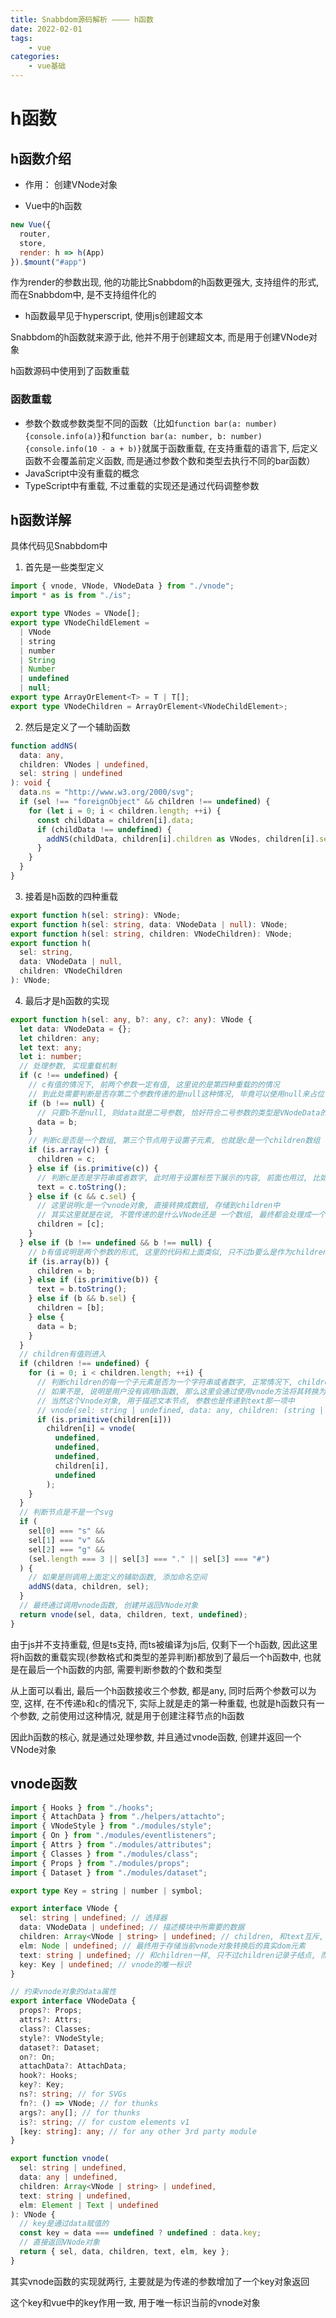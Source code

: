 ```yaml
---
title: Snabbdom源码解析 ———— h函数
date: 2022-02-01
tags:
    - vue
categories:
    - vue基础
---
```


# h函数

## h函数介绍

+ 作用： 创建VNode对象

+ Vue中的h函数

```js
new Vue({
  router,
  store,
  render: h => h(App)
}).$mount("#app")
```

作为render的参数出现, 他的功能比Snabbdom的h函数更强大, 支持组件的形式, 而在Snabbdom中, 是不支持组件化的

+ h函数最早见于hyperscript, 使用js创建超文本

Snabbdom的h函数就来源于此, 他并不用于创建超文本, 而是用于创建VNode对象

h函数源码中使用到了函数重载

### 函数重载

+ 参数个数或参数类型不同的函数（比如`function bar(a: number) {console.info(a)}`和`function bar(a: number, b: number) {console.info(10 - a + b)}`就属于函数重载, 在支持重载的语言下, 后定义函数不会覆盖前定义函数, 而是通过参数个数和类型去执行不同的bar函数）
+ JavaScript中没有重载的概念
+ TypeScript中有重载, 不过重载的实现还是通过代码调整参数

## h函数详解

具体代码见Snabbdom中

1. 首先是一些类型定义

```ts
import { vnode, VNode, VNodeData } from "./vnode";
import * as is from "./is";

export type VNodes = VNode[];
export type VNodeChildElement =
  | VNode
  | string
  | number
  | String
  | Number
  | undefined
  | null;
export type ArrayOrElement<T> = T | T[];
export type VNodeChildren = ArrayOrElement<VNodeChildElement>;
```

2. 然后是定义了一个辅助函数

```ts
function addNS(
  data: any,
  children: VNodes | undefined,
  sel: string | undefined
): void {
  data.ns = "http://www.w3.org/2000/svg";
  if (sel !== "foreignObject" && children !== undefined) {
    for (let i = 0; i < children.length; ++i) {
      const childData = children[i].data;
      if (childData !== undefined) {
        addNS(childData, children[i].children as VNodes, children[i].sel);
      }
    }
  }
}
```

3. 接着是h函数的四种重载

```ts
export function h(sel: string): VNode;
export function h(sel: string, data: VNodeData | null): VNode;
export function h(sel: string, children: VNodeChildren): VNode;
export function h(
  sel: string,
  data: VNodeData | null,
  children: VNodeChildren
): VNode;
```

4. 最后才是h函数的实现

```ts
export function h(sel: any, b?: any, c?: any): VNode {
  let data: VNodeData = {};
  let children: any;
  let text: any;
  let i: number;
  // 处理参数, 实现重载机制
  if (c !== undefined) {
    // c有值的情况下, 前两个参数一定有值, 这里说的是第四种重载的的情况
    // 到此处需要判断是否存第二个参数传递的是null这种情况, 毕竟可以使用null来占位
    if (b !== null) {
      // 只要b不是null, 则data就是二号参数, 恰好符合二号参数的类型是VNodeData的情况, 是模块中的数据
      data = b;
    }
    // 判断c是否是一个数组, 第三个节点用于设置子元素, 也就是c是一个children数组
    if (is.array(c)) {
      children = c;
    } else if (is.primitive(c)) {
      // 判断c是否是字符串或者数字, 此时用于设置标签下展示的内容, 前面也用过, 比如div下的内容xxxx, 这个xxxx就是c
      text = c.toString();
    } else if (c && c.sel) {
      // 这里说明c是一个vnode对象, 直接转换成数组, 存储到children中
      // 其实这里就是在说, 不管传递的是什么VNode还是 一个数组, 最终都会处理成一个数组的形式
      children = [c];
    }
  } else if (b !== undefined && b !== null) {
    // b有值说明是两个参数的形式, 这里的代码和上面类似, 只不过b要么是作为children要么是创建Vnode的data出现
    if (is.array(b)) {
      children = b;
    } else if (is.primitive(b)) {
      text = b.toString();
    } else if (b && b.sel) {
      children = [b];
    } else {
      data = b;
    }
  }
  // children有值则进入
  if (children !== undefined) {
    for (i = 0; i < children.length; ++i) {
      // 判断children的每一个子元素是否为一个字符串或者数字, 正常情况下, children中都是VNode对象
      // 如果不是, 说明是用户没有调用h函数, 那么这里会通过使用vnode方法将其转换为VNode对象
      // 当然这个Vnode对象, 用于描述文本节点, 参数也是传递到text那一项中
      // vnode(sel: string | undefined, data: any, children: (string | VNode)[] | undefined, text: string | undefined, elm: Element | Text | undefined): VNode
      if (is.primitive(children[i]))
        children[i] = vnode(
          undefined,
          undefined,
          undefined,
          children[i],
          undefined
        );
    }
  }
  // 判断节点是不是一个svg
  if (
    sel[0] === "s" &&
    sel[1] === "v" &&
    sel[2] === "g" &&
    (sel.length === 3 || sel[3] === "." || sel[3] === "#")
  ) {
    // 如果是则调用上面定义的辅助函数, 添加命名空间
    addNS(data, children, sel);
  }
  // 最终通过调用vnode函数, 创建并返回VNode对象
  return vnode(sel, data, children, text, undefined);
}
```

由于js并不支持重载, 但是ts支持, 而ts被编译为js后, 仅剩下一个h函数, 因此这里将h函数的重载实现(参数格式和类型的差异判断)都放到了最后一个h函数中, 也就是在最后一个h函数的内部, 需要判断参数的个数和类型

从上面可以看出, 最后一个h函数接收三个参数, 都是any, 同时后两个参数可以为空, 这样, 在不传递`b`和`c`的情况下, 实际上就是走的第一种重载, 也就是h函数只有一个参数, 之前使用过这种情况, 就是用于创建注释节点的h函数

因此h函数的核心, 就是通过处理参数, 并且通过vnode函数, 创建并返回一个VNode对象

## vnode函数

```ts
import { Hooks } from "./hooks";
import { AttachData } from "./helpers/attachto";
import { VNodeStyle } from "./modules/style";
import { On } from "./modules/eventlisteners";
import { Attrs } from "./modules/attributes";
import { Classes } from "./modules/class";
import { Props } from "./modules/props";
import { Dataset } from "./modules/dataset";

export type Key = string | number | symbol;

export interface VNode {
  sel: string | undefined; // 选择器
  data: VNodeData | undefined; // 描述模块中所需要的数据
  children: Array<VNode | string> | undefined; // children, 和text互斥, 两者只有一个起作用, vnode用于描述dom元素, 而children就用于描述子结点
  elm: Node | undefined; // 最终用于存储当前vnode对象转换后的真实dom元素
  text: string | undefined; // 和children一样, 只不过children记录子结点, 而text用于记录子文本内容
  key: Key | undefined; // vnode的唯一标识
}

// 约束vnode对象的data属性
export interface VNodeData {
  props?: Props;
  attrs?: Attrs;
  class?: Classes;
  style?: VNodeStyle;
  dataset?: Dataset;
  on?: On;
  attachData?: AttachData;
  hook?: Hooks;
  key?: Key;
  ns?: string; // for SVGs
  fn?: () => VNode; // for thunks
  args?: any[]; // for thunks
  is?: string; // for custom elements v1
  [key: string]: any; // for any other 3rd party module
}

export function vnode(
  sel: string | undefined,
  data: any | undefined,
  children: Array<VNode | string> | undefined,
  text: string | undefined,
  elm: Element | Text | undefined
): VNode {
  // key是通过data赋值的
  const key = data === undefined ? undefined : data.key;
  // 直接返回VNode对象
  return { sel, data, children, text, elm, key };
}
```

其实vnode函数的实现就两行, 主要就是为传递的参数增加了一个key对象返回

这个key和vue中的key作用一致, 用于唯一标识当前的vnode对象



